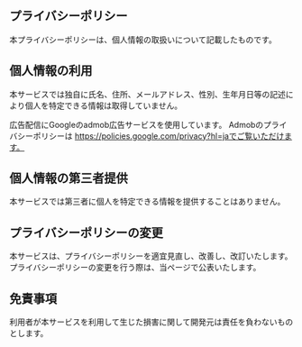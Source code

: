 ## プライバシーポリシー
本プライバシーポリシーは、個人情報の取扱いについて記載したものです。

## 個人情報の利用
本サービスでは独自に氏名、住所、メールアドレス、性別、生年月日等の記述により個人を特定できる情報は取得していません。

広告配信にGoogleのadmob広告サービスを使用しています。
Admobのプライバシーポリシーは https://policies.google.com/privacy?hl=jaでご覧いただけます。

## 個人情報の第三者提供
本サービスでは第三者に個人を特定できる情報を提供することはありません。

## プライバシーポリシーの変更
本サービスは、プライバシーポリシーを適宜見直し、改善し、改訂いたします。プライバシーポリシーの変更を行う際は、当ページで公表いたします。

## 免責事項
利用者が本サービスを利用して生じた損害に関して開発元は責任を負わないものとします。